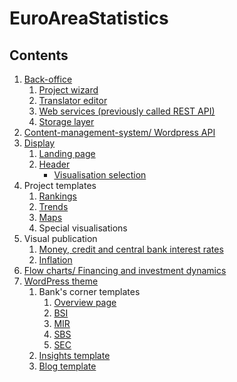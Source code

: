 # EuroAreaStatistics

## Contents

1. [Back-office](https://github.com/EuroAreaStatistics/back-office)
   1. [Project wizard](https://github.com/EuroAreaStatistics/back-office/tree/master/wizard)
   2. [Translator editor](https://github.com/EuroAreaStatistics/back-office/tree/master/edit)
   3. [Web services (previously called REST API)](https://github.com/EuroAreaStatistics/back-office/tree/master/apiServer)
   4. [Storage layer](https://github.com/EuroAreaStatistics/back-office/tree/master/wizard/classes)
2. [Content-management-system/ Wordpress API](https://github.com/EuroAreaStatistics/wordpress-api)
3. [Display](https://github.com/EuroAreaStatistics/display)
   1. [Landing page](https://github.com/EuroAreaStatistics/display/blob/master/staticPages/ecb/landingPage.php)
   2. [Header](https://github.com/EuroAreaStatistics/display/blob/master/03/headerFooter/header/template-ecb.php)
       - [Visualisation selection](https://github.com/EuroAreaStatistics/display/blob/master/03/headerFooter/header/template-ecb.php#L34)
4. Project templates
   1. [Rankings](https://github.com/EuroAreaStatistics/display/tree/master/03/chartTypes/barsTable)
   2. [Trends](https://github.com/EuroAreaStatistics/display/tree/master/03/chartTypes/standardChart)
   3. [Maps](https://github.com/EuroAreaStatistics/display/tree/master/03/chartTypes/mapChartWizard)
   4. Special visualisations
5. Visual publication
   1. [Money, credit and central bank interest rates](https://github.com/EuroAreaStatistics/visual-publication/tree/interest_rates)
   2. [Inflation](https://github.com/EuroAreaStatistics/visual-publication/tree/inflation)
6. [Flow charts/ Financing and investment dynamics](https://github.com/EuroAreaStatistics/flow-charts)
7. [WordPress theme](https://github.com/EuroAreaStatistics/wordpress-theme)
   1. Bank's corner templates
      1. [Overview page](https://github.com/EuroAreaStatistics/wordpress-theme/blob/master/archive-banks-corner.php)
      2. [BSI](https://github.com/EuroAreaStatistics/wordpress-theme/blob/master/templates/content-single-bsi.php)
      3. [MIR](https://github.com/EuroAreaStatistics/wordpress-theme/blob/master/templates/content-single-mir.php)
      4. [SBS](https://github.com/EuroAreaStatistics/wordpress-theme/blob/master/templates/content-single-sbs.php)
      5. [SEC](https://github.com/EuroAreaStatistics/wordpress-theme/blob/master/templates/content-single-sec.php)
   2. [Insights template](https://github.com/EuroAreaStatistics/wordpress-theme/blob/master/templates/content-single-statistics_insights.php)
   3. [Blog template](https://github.com/EuroAreaStatistics/wordpress-theme/blob/master/templates/content-single-post.php)
